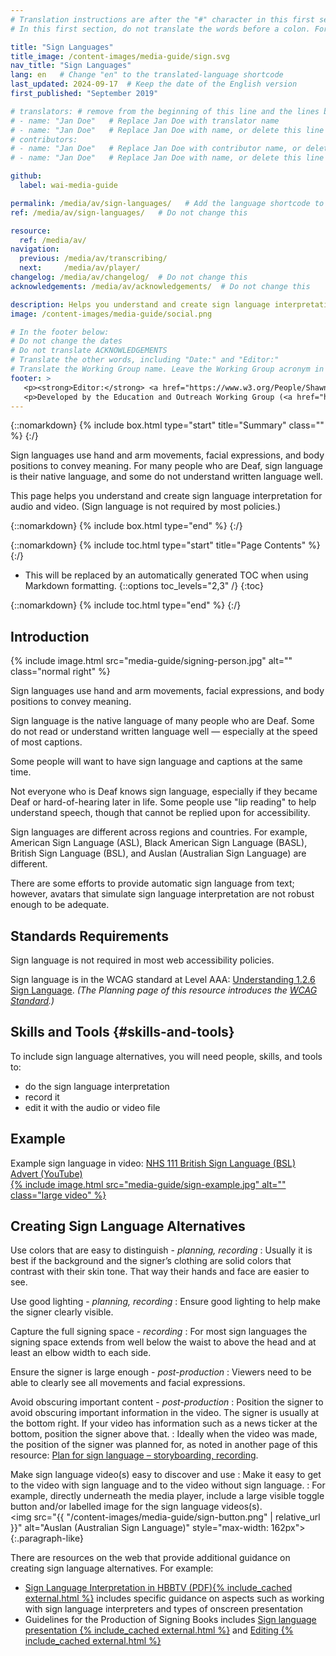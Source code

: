 ```yaml
---
# Translation instructions are after the "#" character in this first section. They are comments that do not show up in the web page. You do not need to translate the instructions after "#".
# In this first section, do not translate the words before a colon. For example, do not translate "title:". Do translate the text after "title:".

title: "Sign Languages"
title_image: /content-images/media-guide/sign.svg
nav_title: "Sign Languages"
lang: en   # Change "en" to the translated-language shortcode
last_updated: 2024-09-17  # Keep the date of the English version
first_published: "September 2019"

# translators: # remove from the beginning of this line and the lines below: "# " (the hash sign and the space)
# - name: "Jan Doe"   # Replace Jan Doe with translator name
# - name: "Jan Doe"   # Replace Jan Doe with name, or delete this line if not multiple translators
# contributors:
# - name: "Jan Doe"   # Replace Jan Doe with contributor name, or delete this line if none
# - name: "Jan Doe"   # Replace Jan Doe with name, or delete this line if not multiple contributors

github:
  label: wai-media-guide

permalink: /media/av/sign-languages/   # Add the language shortcode to the end, with no slash at the end. For example /path/to/file/fr
ref: /media/av/sign-languages/   # Do not change this

resource:
  ref: /media/av/
navigation:
  previous: /media/av/transcribing/
  next:     /media/av/player/
changelog: /media/av/changelog/  # Do not change this
acknowledgements: /media/av/acknowledgements/  # Do not change this

description: Helps you understand and create sign language interpretation for audio and video media accessibility.
image: /content-images/media-guide/social.png

# In the footer below:
# Do not change the dates
# Do not translate ACKNOWLEDGEMENTS
# Translate the other words, including "Date:" and "Editor:"
# Translate the Working Group name. Leave the Working Group acronym in English.
footer: >
   <p><strong>Editor:</strong> <a href="https://www.w3.org/People/Shawn">Shawn Lawton Henry</a>. ACKNOWLEDGEMENTS lists contributors and credits.</p>
   <p>Developed by the Education and Outreach Working Group (<a href="https://www.w3.org/WAI/EO/">EOWG</a>). Originally drafted as part of the <a href="https://www.w3.org/WAI/WCAGTA/">WCAG TA Project</a> funded by the <abbr title="United States">U.S.</abbr> Access Board. Revised as part of the <a href="https://www.w3.org/WAI/expand-access/">WAI Expanding Access project</a> funded by the Ford Foundation.</p>
---
```


{::nomarkdown}
{% include box.html type="start" title="Summary" class="" %}
{:/}

Sign languages use hand and arm movements, facial expressions, and body positions to convey meaning. For many people who are Deaf, sign language is their native language, and some do not understand written language well.

This page helps you understand and create sign language interpretation for audio and video. (Sign language is not required by most policies.)

{::nomarkdown}
{% include box.html type="end" %}
{:/}

{::nomarkdown}
{% include toc.html type="start" title="Page Contents" %}
{:/}

- This will be replaced by an automatically generated TOC when using Markdown formatting.
{::options toc_levels="2,3" /}
{:toc}

{::nomarkdown}
{% include toc.html type="end" %}
{:/}

## Introduction

{% include image.html src="media-guide/signing-person.jpg" alt="" class="normal right" %}

Sign languages use hand and arm movements, facial expressions, and body positions to convey meaning.

Sign language is the native language of many people who are Deaf. Some do not read or understand written language well &mdash; especially at the speed of most captions.

Some people will want to have sign language and captions at the same time.

Not everyone who is Deaf knows sign language, especially if they became Deaf or hard-of-hearing later in life. Some people use "lip reading" to help understand speech, though that cannot be replied upon for accessibility.

Sign languages are different across regions and countries. For example, American Sign Language (ASL), Black American Sign Language (BASL), British Sign Language (BSL), and Auslan (Australian Sign Language) are different.

There are some efforts to provide automatic sign language from text; however, avatars that simulate sign language interpretation are not robust enough to be adequate.

## Standards Requirements

Sign language is not required in most web accessibility policies.

Sign language is in the WCAG standard at Level AAA: [Understanding 1.2.6 Sign Language](https://www.w3.org/WAI/WCAG22/Understanding/sign-language-prerecorded.html). _(The Planning page of this resource introduces the [WCAG Standard](/media/av/planning/#wcag-standard).)_

## Skills and Tools {#skills-and-tools}

To include sign language alternatives, you will need people, skills, and tools to:
* do the sign language interpretation
* record it
* edit it with the audio or video file

## Example

Example sign language in video: [NHS 111 British Sign Language (BSL) Advert (YouTube)<br>{% include image.html src="media-guide/sign-example.jpg" alt="" class="large video" %}](https://www.youtube.com/watch?v=TCq3ru9HQSc)

## Creating Sign Language Alternatives

Use colors that are easy to distinguish - _planning, recording_
: Usually it is best if the background and the signer’s clothing are solid colors that contrast with their skin tone. That way their hands and face are easier to see.

Use good lighting - _planning, recording_
: Ensure good lighting to help make the signer clearly visible.

Capture the full signing space - _recording_
: For most sign languages the signing space extends from well below the waist to above the head and at least an elbow width to each side.

Ensure the signer is large enough - _post-production_
: Viewers need to be able to clearly see all movements and facial expressions.

Avoid obscuring important content - _post-production_
: Position the signer to avoid obscuring important information in the video. The signer is usually at the bottom right. If your video has information such as a news ticker at the bottom, position the signer above that.
: Ideally when the video was made, the position of the signer was planned for, as noted in another page of this resource: [Plan for sign language – storyboarding, recording](/media/av/av-content/#plan-for-sign-language--storyboarding-recording).

Make sign language video(s) easy to discover and use
: Make it easy to get to the video with sign language and to the video without sign language.
: For example, directly underneath the media player, include a large visible toggle button and/or labelled image for the sign language videos(s).<br><img src="{{ "/content-images/media-guide/sign-button.png" | relative_url }}" alt="Auslan (Australian Sign Language)" style="max-width: 162px">
{:.paragraph-like}

There are resources on the web that provide additional guidance on creating sign language alternatives. For example:
* [Sign Language Interpretation in HBBTV (PDF){% include_cached external.html %}](http://pagines.uab.cat/hbb4all/sites/pagines.uab.cat.hbb4all/files/sign_language_interpreting_in_hbbtv.pdf) includes specific guidance on aspects such as working with sign language interpreters and types of onscreen presentation
* Guidelines for the Production of Signing Books includes [Sign language presentation {% include_cached external.html %}](https://www.sign-lang.uni-hamburg.de/signingbooks/deliver/d31/deliv_31_part3-2.html#3.2.2.6) and [Editing {% include_cached external.html %}](https://www.sign-lang.uni-hamburg.de/signingbooks/sbrc/grid/d71/guide13.htm)
